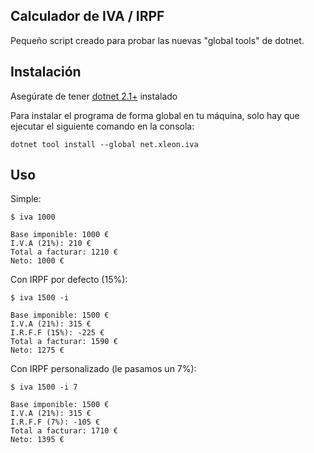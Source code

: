 Calculador de IVA / IRPF
---

Pequeño script creado para probar las nuevas "global tools" de dotnet.

## Instalación

Asegúrate de tener [dotnet 2.1+](https://www.microsoft.com/net/learn/get-started/windows) instalado

Para instalar el programa de forma global en tu máquina, solo hay que ejecutar el siguiente comando en la consola:
    
    dotnet tool install --global net.xleon.iva

## Uso

Simple:

```
$ iva 1000

Base imponible: 1000 €
I.V.A (21%): 210 €
Total a facturar: 1210 €
Neto: 1000 €
```

Con IRPF por defecto (15%):

```
$ iva 1500 -i

Base imponible: 1500 €
I.V.A (21%): 315 €
I.R.F.F (15%): -225 €
Total a facturar: 1590 €
Neto: 1275 €
```

Con IRPF personalizado (le pasamos un 7%):

```
$ iva 1500 -i 7

Base imponible: 1500 €
I.V.A (21%): 315 €
I.R.F.F (7%): -105 €
Total a facturar: 1710 €
Neto: 1395 €
```

